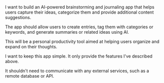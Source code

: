 I want to build an AI-powered brainstorming and journaling app that helps users capture their ideas, categorize them and provide additional content suggestions.

The app should allow users to create entries, tag them with categories or keywords, and generate summaries or related ideas using AI.

This will be a personal productivity tool aimed at helping users organize and expand on their thoughts.

I want to keep this app simple. It only provide the features I've described above.

It shouldn't need to communicate with any external services, such as a remote database or API.

